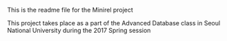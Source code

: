 This is the readme file for the Minirel project

This project takes place as a part of the Advanced Database class in Seoul National University during the 2017 Spring session

